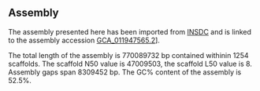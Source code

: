 **Assembly**
--------

The assembly presented here has been imported from [INSDC](http://www.insdc.org) and is linked to the assembly accession [GCA\_011947565.2](http://www.ebi.ac.uk/ena/data/view/GCA_011947565.2)].

The total length of the assembly is 770089732 bp contained withinin 1254 scaffolds.
The scaffold N50 value is 47009503, the scaffold L50 value is 8.
Assembly gaps span 8309452 bp. The GC% content of the assembly is 52.5%.
